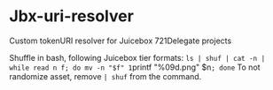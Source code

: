 # Jbx-uri-resolver
Custom tokenURI resolver for Juicebox 721Delegate projects




Shuffle in bash, following Juicebox tier formats: `ls | shuf | cat -n | while read n f; do mv -n "$f" 1`printf "%09d.png" $n`; done`
To not randomize asset, remove `| shuf` from the command.